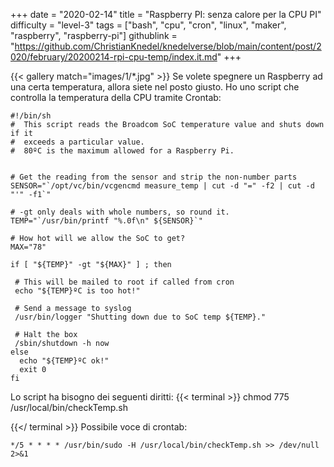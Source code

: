 +++
date = "2020-02-14"
title = "Raspberry PI: senza calore per la CPU PI"
difficulty = "level-3"
tags = ["bash", "cpu", "cron", "linux", "maker", "raspberry", "raspberry-pi"]
githublink = "https://github.com/ChristianKnedel/knedelverse/blob/main/content/post/2020/february/20200214-rpi-cpu-temp/index.it.md"
+++

{{< gallery match="images/1/*.jpg" >}}
Se volete spegnere un Raspberry ad una certa temperatura, allora siete nel posto giusto. Ho uno script che controlla la temperatura della CPU tramite Crontab:
```
#!/bin/sh
#  This script reads the Broadcom SoC temperature value and shuts down if it
#  exceeds a particular value.
#  80ºC is the maximum allowed for a Raspberry Pi.


# Get the reading from the sensor and strip the non-number parts
SENSOR="`/opt/vc/bin/vcgencmd measure_temp | cut -d "=" -f2 | cut -d "'" -f1`"

# -gt only deals with whole numbers, so round it.
TEMP="`/usr/bin/printf "%.0f\n" ${SENSOR}`"

# How hot will we allow the SoC to get?
MAX="78"

if [ "${TEMP}" -gt "${MAX}" ] ; then

 # This will be mailed to root if called from cron
 echo "${TEMP}ºC is too hot!"

 # Send a message to syslog
 /usr/bin/logger "Shutting down due to SoC temp ${TEMP}."

 # Halt the box
 /sbin/shutdown -h now
else
  echo "${TEMP}ºC ok!"
  exit 0
fi

```
Lo script ha bisogno dei seguenti diritti:
{{< terminal >}}
chmod 775 /usr/local/bin/checkTemp.sh

{{</ terminal >}}
Possibile voce di crontab:
```
*/5 * * * * /usr/bin/sudo -H /usr/local/bin/checkTemp.sh >> /dev/null 2>&1

```